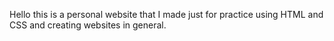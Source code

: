 Hello this is a personal website that I made just for practice using HTML and CSS and creating websites in general.
